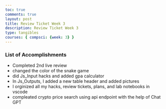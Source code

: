 ```yaml
---
toc: true
comments: true
layout: post
title: Review Ticket Week 3
description: Review Ticket Week 3
type: tangibles
courses: { compsci: {week: 3} }
---
```



### List of Accomplishments
- Completed 2nd live review
- changed the color of the snake game
- did Js_Input hacks and added gpa calculator
- In Js_Outputs, I added a new table header and added pictures
- I orginized all my hacks, review tickets, plans, and lab notebooks in vscode
- compleated crypto price search using api endpoint with the help of Chat GPT